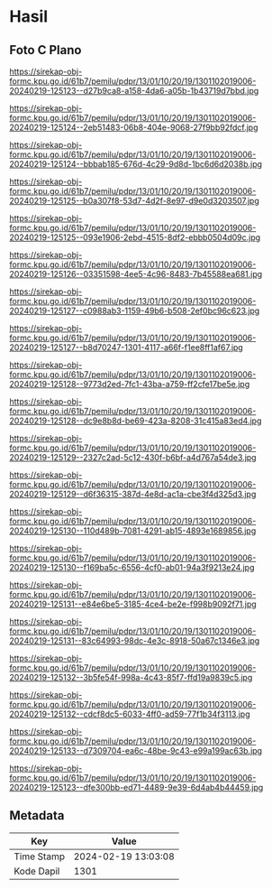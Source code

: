 # Hasil

## Foto C Plano

https://sirekap-obj-formc.kpu.go.id/61b7/pemilu/pdpr/13/01/10/20/19/1301102019006-20240219-125123--d27b9ca8-a158-4da6-a05b-1b43719d7bbd.jpg

https://sirekap-obj-formc.kpu.go.id/61b7/pemilu/pdpr/13/01/10/20/19/1301102019006-20240219-125124--2eb51483-06b8-404e-9068-27f9bb92fdcf.jpg

https://sirekap-obj-formc.kpu.go.id/61b7/pemilu/pdpr/13/01/10/20/19/1301102019006-20240219-125124--bbbab185-676d-4c29-9d8d-1bc6d6d2038b.jpg

https://sirekap-obj-formc.kpu.go.id/61b7/pemilu/pdpr/13/01/10/20/19/1301102019006-20240219-125125--b0a307f8-53d7-4d2f-8e97-d9e0d3203507.jpg

https://sirekap-obj-formc.kpu.go.id/61b7/pemilu/pdpr/13/01/10/20/19/1301102019006-20240219-125125--093e1906-2ebd-4515-8df2-ebbb0504d09c.jpg

https://sirekap-obj-formc.kpu.go.id/61b7/pemilu/pdpr/13/01/10/20/19/1301102019006-20240219-125126--03351598-4ee5-4c96-8483-7b45588ea681.jpg

https://sirekap-obj-formc.kpu.go.id/61b7/pemilu/pdpr/13/01/10/20/19/1301102019006-20240219-125127--c0988ab3-1159-49b6-b508-2ef0bc96c623.jpg

https://sirekap-obj-formc.kpu.go.id/61b7/pemilu/pdpr/13/01/10/20/19/1301102019006-20240219-125127--b8d70247-1301-4117-a66f-f1ee8ff1af67.jpg

https://sirekap-obj-formc.kpu.go.id/61b7/pemilu/pdpr/13/01/10/20/19/1301102019006-20240219-125128--9773d2ed-7fc1-43ba-a759-ff2cfe17be5e.jpg

https://sirekap-obj-formc.kpu.go.id/61b7/pemilu/pdpr/13/01/10/20/19/1301102019006-20240219-125128--dc9e8b8d-be69-423a-8208-31c415a83ed4.jpg

https://sirekap-obj-formc.kpu.go.id/61b7/pemilu/pdpr/13/01/10/20/19/1301102019006-20240219-125129--2327c2ad-5c12-430f-b6bf-a4d767a54de3.jpg

https://sirekap-obj-formc.kpu.go.id/61b7/pemilu/pdpr/13/01/10/20/19/1301102019006-20240219-125129--d6f36315-387d-4e8d-ac1a-cbe3f4d325d3.jpg

https://sirekap-obj-formc.kpu.go.id/61b7/pemilu/pdpr/13/01/10/20/19/1301102019006-20240219-125130--110d489b-7081-4291-ab15-4893e1689856.jpg

https://sirekap-obj-formc.kpu.go.id/61b7/pemilu/pdpr/13/01/10/20/19/1301102019006-20240219-125130--f169ba5c-6556-4cf0-ab01-94a3f9213e24.jpg

https://sirekap-obj-formc.kpu.go.id/61b7/pemilu/pdpr/13/01/10/20/19/1301102019006-20240219-125131--e84e6be5-3185-4ce4-be2e-f998b9092f71.jpg

https://sirekap-obj-formc.kpu.go.id/61b7/pemilu/pdpr/13/01/10/20/19/1301102019006-20240219-125131--83c64993-98dc-4e3c-8918-50a67c1346e3.jpg

https://sirekap-obj-formc.kpu.go.id/61b7/pemilu/pdpr/13/01/10/20/19/1301102019006-20240219-125132--3b5fe54f-998a-4c43-85f7-ffd19a9839c5.jpg

https://sirekap-obj-formc.kpu.go.id/61b7/pemilu/pdpr/13/01/10/20/19/1301102019006-20240219-125132--cdcf8dc5-6033-4ff0-ad59-77f1b34f3113.jpg

https://sirekap-obj-formc.kpu.go.id/61b7/pemilu/pdpr/13/01/10/20/19/1301102019006-20240219-125133--d7309704-ea6c-48be-9c43-e99a199ac63b.jpg

https://sirekap-obj-formc.kpu.go.id/61b7/pemilu/pdpr/13/01/10/20/19/1301102019006-20240219-125123--dfe300bb-ed71-4489-9e39-6d4ab4b44459.jpg


## Metadata

| Key        | Value               |
| ---------- | ------------------- |
| Time Stamp | 2024-02-19 13:03:08 |
| Kode Dapil | 1301                |



